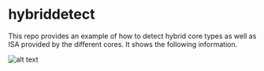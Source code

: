 # hybriddetect
This repo provides an example of how to detect hybrid core types as well as ISA provided by the different cores.  It shows the following information.

![alt text](https://github.com/rrwinterton/hybriddetect/blob/main/procinfostruct.png. "procinfo structure")
